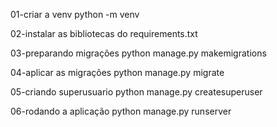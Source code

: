 01-criar a venv
python -m venv

02-instalar as bibliotecas do requirements.txt

03-preparando migrações
python manage.py makemigrations

04-aplicar as migrações
python manage.py migrate

05-criando superusuario
python manage.py createsuperuser

06-rodando a aplicação
python manage.py runserver

